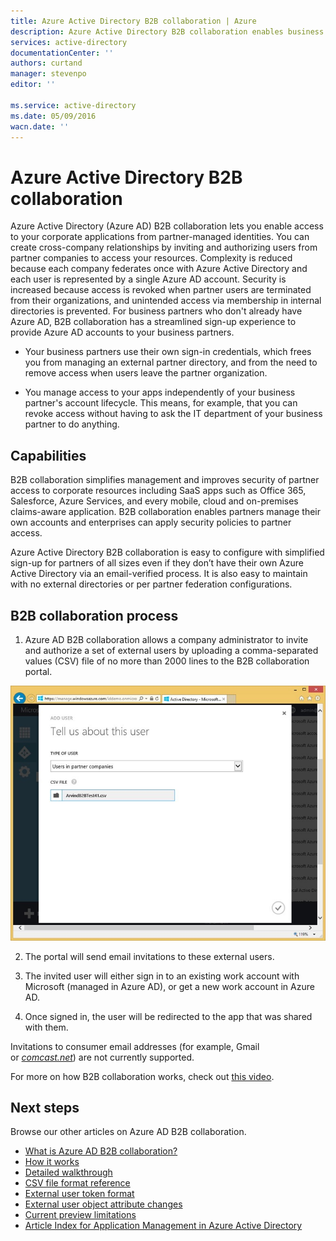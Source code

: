 ```yaml
---
title: Azure Active Directory B2B collaboration | Azure
description: Azure Active Directory B2B collaboration enables business partners to access your corporate applications, with each of their users represented by a single Azure AD account
services: active-directory
documentationCenter: ''
authors: curtand
manager: stevenpo
editor: ''

ms.service: active-directory
ms.date: 05/09/2016
wacn.date: ''
---
```


# Azure Active Directory B2B collaboration

Azure Active Directory (Azure AD) B2B collaboration lets you enable access to your corporate applications from partner-managed identities. You can create cross-company relationships by inviting and authorizing users from partner companies to access your resources. Complexity is reduced because each company federates once with Azure Active Directory and each user is represented by a single Azure AD account. Security is increased because access is revoked when partner users are terminated from their organizations, and unintended access via membership in internal directories is prevented. For business partners who don't already have Azure AD, B2B collaboration has a streamlined sign-up experience to provide Azure AD accounts to your business partners.

-   Your business partners use their own sign-in credentials, which frees you from managing an external partner directory, and from the need to remove access when users leave the partner organization.

-   You manage access to your apps independently of your business partner's account lifecycle. This means, for example, that you can revoke access without having to ask the IT department of your business partner to do anything.

## Capabilities

B2B collaboration simplifies management and improves security of partner access to corporate resources including SaaS apps such as Office 365, Salesforce, Azure Services, and every mobile, cloud and on-premises claims-aware application. B2B collaboration enables partners manage their own accounts and enterprises can apply security policies to partner access.

Azure Active Directory B2B collaboration is easy to configure with simplified sign-up for partners of all sizes even if they don’t have their own Azure Active Directory via an email-verified process. It is also easy to maintain with no external directories or per partner federation configurations.

## B2B collaboration process

1. Azure AD B2B collaboration allows a company administrator to invite and authorize a set of external users by uploading a comma-separated values (CSV) file of no more than 2000 lines to the B2B collaboration portal.

  ![CSV file upload dialog](./media/active-directory-b2b-collaboration-overview/upload-csv.png)

2. The portal will send email invitations to these external users.

3. The invited user will either sign in to an existing work account with Microsoft (managed in Azure AD), or get a new work account in Azure AD.

4. Once signed in, the user will be redirected to the app that was shared with them.

Invitations to consumer email addresses (for example, Gmail or [*comcast.net*](http://comcast.net/)) are not currently supported.

For more on how B2B collaboration works, check out [this video](http://aka.ms/aadshowb2b).

## Next steps
Browse our other articles on Azure AD B2B collaboration.

- [What is Azure AD B2B collaboration?](/documentation/articles/active-directory-b2b-what-is-azure-ad-b2b/)
- [How it works](/documentation/articles/active-directory-b2b-how-it-works/)
- [Detailed walkthrough](/documentation/articles/active-directory-b2b-detailed-walkthrough/)
- [CSV file format reference](/documentation/articles/active-directory-b2b-references-csv-file-format/)
- [External user token format](/documentation/articles/active-directory-b2b-references-external-user-token-format/)
- [External user object attribute changes](/documentation/articles/active-directory-b2b-references-external-user-object-attribute-changes/)
- [Current preview limitations](/documentation/articles/active-directory-b2b-current-preview-limitations/)
- [Article Index for Application Management in Azure Active Directory](./active-directory-apps-index.md)